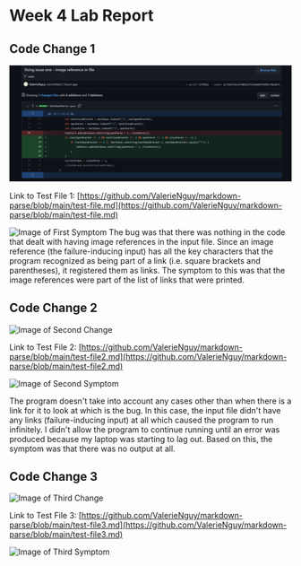# Week 4 Lab Report

## Code Change 1

![Image of First Change](Lab_Report-2-folder\codeChange1.PNG)

Link to Test File 1: [https://github.com/ValerieNguy/markdown-parse/blob/main/test-file.md](https://github.com/ValerieNguy/markdown-parse/blob/main/test-file.md)

![Image of First Symptom]()
The bug was that there was nothing in the code that dealt with having image references in the input file. Since an image reference (the failure-inducing input) has all the key characters that the program recognized as being part of a link (i.e. square brackets and parentheses), it registered them as links. The symptom to this was that the image references were part of the list of links that were printed. 

## Code Change 2

![Image of Second Change]()

Link to Test File 2: [https://github.com/ValerieNguy/markdown-parse/blob/main/test-file2.md](https://github.com/ValerieNguy/markdown-parse/blob/main/test-file2.md)

![Image of Second Symptom]()

The program doesn't take into account any cases other than when there is a link for it to look at which is the bug. In this case, the input file didn't have any links (failure-inducing input) at all which caused the program to run infinitely. I didn't allow the program to continue running until an error was produced because my laptop was starting to lag out. Based on this, the symptom was that there was no output at all. 

## Code Change 3

![Image of Third Change]()

Link to Test File 3: [https://github.com/ValerieNguy/markdown-parse/blob/main/test-file3.md](https://github.com/ValerieNguy/markdown-parse/blob/main/test-file3.md)

![Image of Third Symptom]()


